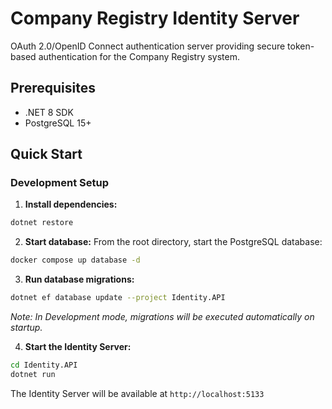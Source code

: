 # Company Registry Identity Server

OAuth 2.0/OpenID Connect authentication server providing secure token-based authentication for the Company Registry system.

## Prerequisites

- .NET 8 SDK
- PostgreSQL 15+

## Quick Start

### Development Setup

1. **Install dependencies:**
```bash
dotnet restore
```

2. **Start database:**
From the root directory, start the PostgreSQL database:
```bash
docker compose up database -d
```

3. **Run database migrations:**
```bash
dotnet ef database update --project Identity.API
```
*Note: In Development mode, migrations will be executed automatically on startup.*

4. **Start the Identity Server:**
```bash
cd Identity.API
dotnet run
```

The Identity Server will be available at `http://localhost:5133`

 